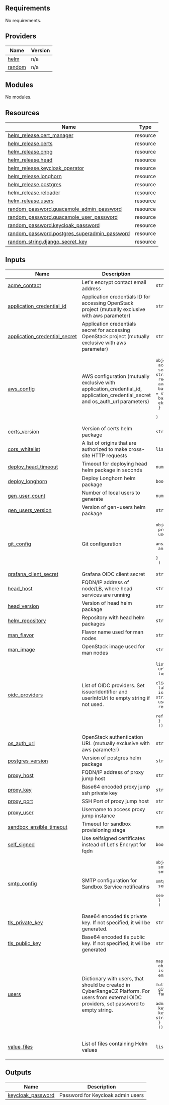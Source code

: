 <!-- BEGIN_TF_DOCS -->
## Requirements

No requirements.

## Providers

| Name | Version |
|------|---------|
| <a name="provider_helm"></a> [helm](#provider\_helm) | n/a |
| <a name="provider_random"></a> [random](#provider\_random) | n/a |

## Modules

No modules.

## Resources

| Name | Type |
|------|------|
| [helm_release.cert_manager](https://registry.terraform.io/providers/hashicorp/helm/latest/docs/resources/release) | resource |
| [helm_release.certs](https://registry.terraform.io/providers/hashicorp/helm/latest/docs/resources/release) | resource |
| [helm_release.cnpg](https://registry.terraform.io/providers/hashicorp/helm/latest/docs/resources/release) | resource |
| [helm_release.head](https://registry.terraform.io/providers/hashicorp/helm/latest/docs/resources/release) | resource |
| [helm_release.keycloak_operator](https://registry.terraform.io/providers/hashicorp/helm/latest/docs/resources/release) | resource |
| [helm_release.longhorn](https://registry.terraform.io/providers/hashicorp/helm/latest/docs/resources/release) | resource |
| [helm_release.postgres](https://registry.terraform.io/providers/hashicorp/helm/latest/docs/resources/release) | resource |
| [helm_release.reloader](https://registry.terraform.io/providers/hashicorp/helm/latest/docs/resources/release) | resource |
| [helm_release.users](https://registry.terraform.io/providers/hashicorp/helm/latest/docs/resources/release) | resource |
| [random_password.guacamole_admin_password](https://registry.terraform.io/providers/hashicorp/random/latest/docs/resources/password) | resource |
| [random_password.guacamole_user_password](https://registry.terraform.io/providers/hashicorp/random/latest/docs/resources/password) | resource |
| [random_password.keycloak_password](https://registry.terraform.io/providers/hashicorp/random/latest/docs/resources/password) | resource |
| [random_password.postgres_superadmin_password](https://registry.terraform.io/providers/hashicorp/random/latest/docs/resources/password) | resource |
| [random_string.django_secret_key](https://registry.terraform.io/providers/hashicorp/random/latest/docs/resources/string) | resource |

## Inputs

| Name | Description | Type | Default | Required |
|------|-------------|------|---------|:--------:|
| <a name="input_acme_contact"></a> [acme\_contact](#input\_acme\_contact) | Let's encrypt contact email address | `string` | n/a | yes |
| <a name="input_application_credential_id"></a> [application\_credential\_id](#input\_application\_credential\_id) | Application credentials ID for accessing OpenStack project (mutually exclusive with aws parameter) | `string` | `""` | no |
| <a name="input_application_credential_secret"></a> [application\_credential\_secret](#input\_application\_credential\_secret) | Application credentials secret for accessing OpenStack project (mutually exclusive with aws parameter) | `string` | `""` | no |
| <a name="input_aws_config"></a> [aws\_config](#input\_aws\_config) | AWS configuration (mutually exclusive with application\_credential\_id, application\_credential\_secret and os\_auth\_url parameters) | <pre>object({<br/>    accessKeyId      = string<br/>    secretAccessKey  = string<br/>    region           = string<br/>    availabilityZone = string<br/>    baseVpc          = string<br/>    baseSubnet       = string<br/>    eksSgId          = string<br/>    }<br/>  )</pre> | <pre>{<br/>  "accessKeyId": "",<br/>  "availabilityZone": "eu-central-1a",<br/>  "baseSubnet": "BaseSubnetA",<br/>  "baseVpc": "BaseNet",<br/>  "eksSgId": "",<br/>  "region": "eu-central-1",<br/>  "secretAccessKey": ""<br/>}</pre> | no |
| <a name="input_certs_version"></a> [certs\_version](#input\_certs\_version) | Version of certs helm package | `string` | `"1.0.0"` | no |
| <a name="input_cors_whitelist"></a> [cors\_whitelist](#input\_cors\_whitelist) | A list of origins that are authorized to make cross-site HTTP requests | `list(string)` | `[]` | no |
| <a name="input_deploy_head_timeout"></a> [deploy\_head\_timeout](#input\_deploy\_head\_timeout) | Timeout for deploying head helm package in seconds | `number` | `3600` | no |
| <a name="input_deploy_longhorn"></a> [deploy\_longhorn](#input\_deploy\_longhorn) | Deploy Longhorn helm package | `bool` | `false` | no |
| <a name="input_gen_user_count"></a> [gen\_user\_count](#input\_gen\_user\_count) | Number of local users to generate | `number` | n/a | yes |
| <a name="input_gen_users_version"></a> [gen\_users\_version](#input\_gen\_users\_version) | Version of gen-users helm package | `string` | `"1.0.0"` | no |
| <a name="input_git_config"></a> [git\_config](#input\_git\_config) | Git configuration | <pre>object({<br/>    providers            = map(string)<br/>    user                 = string<br/>    ansibleNetworkingUrl = string<br/>    ansibleNetworkingRev = string<br/>    }<br/>  )</pre> | <pre>{<br/>  "ansibleNetworkingRev": "v1.0.18",<br/>  "ansibleNetworkingUrl": "https://github.com/cyberrangecz/ansible-stage-one.git",<br/>  "providers": {},<br/>  "user": "git"<br/>}</pre> | no |
| <a name="input_grafana_client_secret"></a> [grafana\_client\_secret](#input\_grafana\_client\_secret) | Grafana OIDC client secret | `string` | `""` | no |
| <a name="input_head_host"></a> [head\_host](#input\_head\_host) | FQDN/IP address of node/LB, where head services are running | `string` | n/a | yes |
| <a name="input_head_version"></a> [head\_version](#input\_head\_version) | Version of head helm package | `string` | `"1.0.0"` | no |
| <a name="input_helm_repository"></a> [helm\_repository](#input\_helm\_repository) | Repository with head helm packages | `string` | `"oci://ghcr.io/cyberrangecz/stable"` | no |
| <a name="input_man_flavor"></a> [man\_flavor](#input\_man\_flavor) | Flavor name used for man nodes | `string` | `"standard.small"` | no |
| <a name="input_man_image"></a> [man\_image](#input\_man\_image) | OpenStack image used for man nodes | `string` | `"debian-12-x86_64"` | no |
| <a name="input_oidc_providers"></a> [oidc\_providers](#input\_oidc\_providers) | List of OIDC providers. Set issuerIdentifier and userInfoUrl to empty string if not used. | <pre>list(object({<br/>    url              = string<br/>    logoutUrl        = string<br/>    clientId         = string<br/>    label            = string<br/>    issuerIdentifier = string<br/>    userInfoUrl      = string<br/>    responseType     = string<br/>    refreshToken     = optional(bool)<br/>    }<br/>  ))</pre> | n/a | yes |
| <a name="input_os_auth_url"></a> [os\_auth\_url](#input\_os\_auth\_url) | OpenStack authentication URL (mutually exclusive with aws parameter) | `string` | `""` | no |
| <a name="input_postgres_version"></a> [postgres\_version](#input\_postgres\_version) | Version of postgres helm package | `string` | `"1.0.0"` | no |
| <a name="input_proxy_host"></a> [proxy\_host](#input\_proxy\_host) | FQDN/IP address of proxy jump host | `string` | n/a | yes |
| <a name="input_proxy_key"></a> [proxy\_key](#input\_proxy\_key) | Base64 encoded proxy jump ssh private key | `string` | n/a | yes |
| <a name="input_proxy_port"></a> [proxy\_port](#input\_proxy\_port) | SSH Port of proxy jump host | `string` | `"22"` | no |
| <a name="input_proxy_user"></a> [proxy\_user](#input\_proxy\_user) | Username to access proxy jump instance | `string` | `"ubuntu"` | no |
| <a name="input_sandbox_ansible_timeout"></a> [sandbox\_ansible\_timeout](#input\_sandbox\_ansible\_timeout) | Timeout for sandbox provisioning stage | `number` | `7200` | no |
| <a name="input_self_signed"></a> [self\_signed](#input\_self\_signed) | Use selfsigned certificates instead of Let's Encrypt for fqdn | `bool` | `false` | no |
| <a name="input_smtp_config"></a> [smtp\_config](#input\_smtp\_config) | SMTP configuration for Sandbox Service notificatins | <pre>object({<br/>    smtp_server           = string<br/>    smtp_port             = number<br/>    smtp_encryption       = string<br/>    sender_email          = string<br/>    sender_email_password = string<br/>    }<br/>  )</pre> | <pre>{<br/>  "sender_email": "",<br/>  "sender_email_password": "",<br/>  "smtp_encryption": "",<br/>  "smtp_port": 25,<br/>  "smtp_server": ""<br/>}</pre> | no |
| <a name="input_tls_private_key"></a> [tls\_private\_key](#input\_tls\_private\_key) | Base64 encoded tls private key. If not specified, it will be generated. | `string` | `""` | no |
| <a name="input_tls_public_key"></a> [tls\_public\_key](#input\_tls\_public\_key) | Base64 encoded tls public key. If not specified, it will be generated | `string` | `""` | no |
| <a name="input_users"></a> [users](#input\_users) | Dictionary with users, that should be created in CyberRangeCZ Platform. For users from external OIDC providers, set password to empty string. | <pre>map(<br/>    object({<br/>      iss              = string<br/>      email            = string<br/>      fullName         = string<br/>      givenName        = string<br/>      familyName       = string<br/>      admin            = bool<br/>      keycloakUsername = string<br/>      keycloakPassword = string<br/>      }<br/>  ))</pre> | n/a | yes |
| <a name="input_value_files"></a> [value\_files](#input\_value\_files) | List of files containing Helm values | `list(string)` | <pre>[<br/>  "values.yaml"<br/>]</pre> | no |

## Outputs

| Name | Description |
|------|-------------|
| <a name="output_keycloak_password"></a> [keycloak\_password](#output\_keycloak\_password) | Password for Keycloak admin users |
<!-- END_TF_DOCS -->
